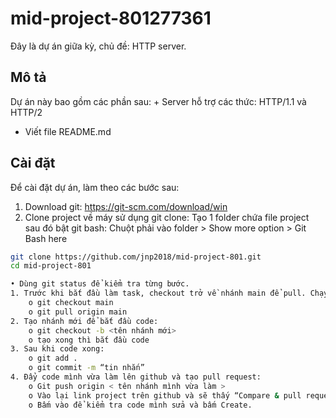 # mid-project-801277361

Đây là dự án giữa kỳ, chủ đề: HTTP server.

## Mô tả

Dự án này bao gồm các phần sau:
    + Server hỗ trợ các thức: HTTP/1.1 và HTTP/2
    
- Viết file README.md

## Cài đặt

Để cài đặt dự án, làm theo các bước sau:
1.	Download git: https://git-scm.com/download/win
2.	Clone project về máy sử dụng git clone:
Tạo 1 folder chứa file project sau đó bật git bash:
Chuột phải vào folder > Show more option > Git Bash here
```sh
git clone https://github.com/jnp2018/mid-project-801.git
cd mid-project-801

• Dùng git status để kiểm tra từng bước.
1. Trước khi bắt đầu làm task, checkout trở về nhánh main để pull. Chạy lệnh:
    o git checkout main
    o git pull origin main
2. Tạo nhánh mới để bắt đầu code:
    o git checkout -b <tên nhánh mới>
    o tạo xong thì bắt đầu code
3. Sau khi code xong:
    o git add .
    o git commit -m “tin nhắn”
4. Đẩy code mình vừa làm lên github và tạo pull request:
    o Git push origin < tên nhánh mình vừa làm >
    o Vào lại link project trên github và sẽ thấy “Compare & pull request”
    o Bấm vào để kiểm tra code mình sửa và bấm Create.



